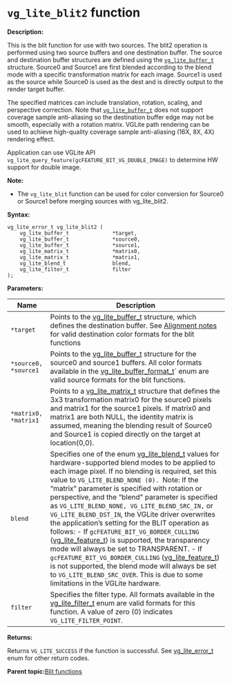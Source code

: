 # `vg_lite_blit2` function 

**Description:**

This is the blit function for use with two sources. The blit2 operation is performed using two source buffers and one destination buffer. The source and destination buffer structures are defined using the [`vg_lite_buffer_t`](vg_lite_buffer_t_structure_001.md) structure. Source0 and Source1 are first blended according to the blend mode with a specific transformation matrix for each image. Source1 is used as the source while Source0 is used as the dest and is directly output to the render target buffer.

The specified matrices can include translation, rotation, scaling, and perspective correction. Note that [`vg_lite_buffer_t`](vg_lite_buffer_t_structure_001.md) does not support coverage sample anti-aliasing so the destination buffer edge may not be smooth, especially with a rotation matrix. VGLite path rendering can be used to achieve high-quality coverage sample anti-aliasing \(16X, 8X, 4X\) rendering effect.

Application can use VGLite API `vg_lite_query_feature(gcFEATURE_BIT_VG_DOUBLE_IMAGE)` to determine HW support for double image.

**Note:**

-   The `vg_lite_blit` function can be used for color conversion for Source0 or Source1 before merging sources with vg\_lite\_blit2.

**Syntax:**

```
vg_lite_error_t vg_lite_blit2 (
    vg_lite_buffer_t              *target,
    vg_lite_buffer_t              *source0,
    vg_lite_buffer_t              *source1,
    vg_lite_matrix_t              *matrix0,
    vg_lite_matrix_t              *matrix1,
    vg_lite_blend_t               blend,
    vg_lite_filter_t              filter
);

```

**Parameters:**

|Name|Description|
|----|-----------|
|`*target`|Points to the [vg\_lite\_buffer\_t](vg_lite_buffer_t_structure_001.md) structure, which defines the destination buffer. See [Alignment notes](alignment_notes.md) for valid destination color formats for the blit functions|
|`*source0, *source1`|Points to the [vg\_lite\_buffer\_t](vg_lite_buffer_t_structure_001.md) structure for the source0 and source1 buffers. All color formats available in the [vg\_lite\_buffer\_format\_t](vg_lite_buffer_format_t_enumeration.md)` enum are valid source formats for the blit functions.|
|`*matrix0, *matrix1`|Points to a [vg\_lite\_matrix\_t](vg_lite_matrix_t_structure.md) structure that defines the 3x3 transformation matrix0 for the source0 pixels and matrix1 for the source1 pixels. If matrix0 and matrix1 are both NULL, the identity matrix is assumed, meaning the blending result of Source0 and Source1 is copied directly on the target at location\(0,0\).|
|`blend`|Specifies one of the enum [vg\_lite\_blend\_t](vg_lite_blend_t_enumeration.md) values for hardware-supported blend modes to be applied to each image pixel. If no blending is required, set this value to `VG_LITE_BLEND_NONE (0). `Note: If the “matrix” parameter is specified with rotation or perspective, and the “blend" parameter is specified as `VG_LITE_BLEND_NONE, VG_LITE_BLEND_SRC_IN,` or `VG_LITE_BLEND_DST_IN`, the VGLite driver overwrites the application’s setting for the BLIT operation as follows: -   If `gcFEATURE_BIT_VG_BORDER_CULLING` \([vg\_lite\_feature\_t](/l)\) is supported, the transparency mode will always be set to TRANSPARENT. -   If `gcFEATURE_BIT_VG_BORDER_CULLING` \([vg\_lite\_feature\_t](/l)\) is not supported, the blend mode will always be set to `VG_LITE_BLEND_SRC_OVER`.  This is due to some limitations in the VGLite hardware.|
|`filter` |Specifies the filter type. All formats available in the [vg\_lite\_filter\_t](vg_lite_filter_t_enumeration.md) enum are valid formats for this function. A value of zero \(0\) indicates `VG_LITE_FILTER_POINT`.|

**Returns:**

Returns `VG_LITE_SUCCESS` if the function is successful. See [vg\_lite\_error\_t](vg_lite_error_t_enumeration.md) enum for other return codes.

**Parent topic:**[Blit functions](../topics/blit_functions.md)

